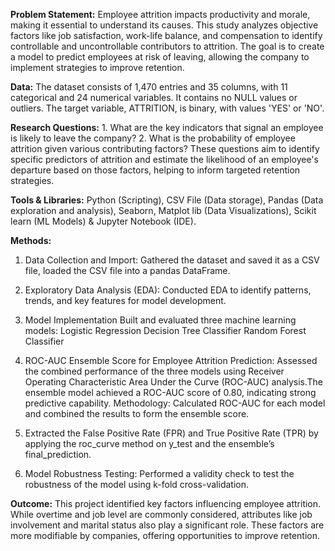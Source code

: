 **Problem Statement:** Employee attrition impacts productivity and morale, making it essential to understand its causes. This study analyzes objective factors like job satisfaction, work-life balance, and compensation to identify controllable and uncontrollable contributors to attrition. The goal is to create a model to predict employees at risk of leaving, allowing the company to implement strategies to improve retention.


**Data:** The dataset consists of 1,470 entries and 35 columns, with 11 categorical and 24 numerical variables. It contains no NULL values or outliers. The target variable, ATTRITION, is binary, with values 'YES' or 'NO'.


**Research Questions:** 1. What are the key indicators that signal an employee is likely to leave the company?
                        2. What is the probability of employee attrition given various contributing factors?
These questions aim to identify specific predictors of attrition and estimate the likelihood of an employee's departure based on those factors, helping to inform targeted retention strategies.


**Tools & Libraries:** Python (Scripting), CSV File (Data storage), Pandas (Data exploration and analysis), Seaborn, Matplot lib (Data Visualizations), Scikit learn (ML Models) & Jupyter Notebook (IDE).


**Methods:**
1. Data Collection and Import: Gathered the dataset and saved it as a CSV file, loaded the CSV file into a pandas DataFrame.
      
2. Exploratory Data Analysis (EDA): Conducted EDA to identify patterns, trends, and key features for model development.
   
3. Model Implementation
Built and evaluated three machine learning models:
Logistic Regression
Decision Tree Classifier
Random Forest Classifier

4. ROC-AUC Ensemble Score for Employee Attrition Prediction: Assessed the combined performance of the three models using Receiver Operating Characteristic Area Under the Curve (ROC-AUC) analysis.The ensemble model achieved a ROC-AUC score of 0.80, indicating strong predictive capability.
Methodology: Calculated ROC-AUC for each model and combined the results to form the ensemble score.

5. Extracted the False Positive Rate (FPR) and True Positive Rate (TPR) by applying the roc_curve method on y_test and the ensemble’s final_prediction.
 
6. Model Robustness Testing: Performed a validity check to test the robustness of the model using k-fold cross-validation.


**Outcome:** This project identified key factors influencing employee attrition. While overtime and job level are commonly considered, attributes like job involvement and marital status also play a significant role. These factors are more modifiable by companies, offering opportunities to improve retention.








